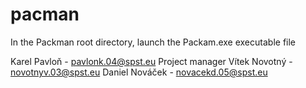 # pacman
In the Packman root directory, launch the Packam.exe executable file

Karel Pavloň - pavlonk.04@spst.eu Project manager
Vítek Novotný - novotnyv.03@spst.eu
Daniel Nováček - novacekd.05@spst.eu

